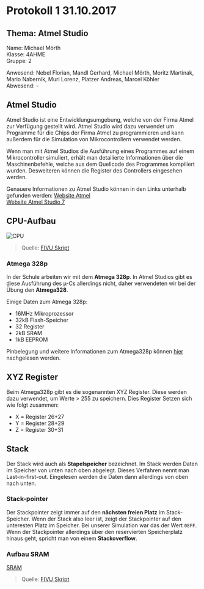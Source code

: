 # Protokoll 1 31.10.2017

## Thema: Atmel Studio

Name: Michael Mörth  
Klasse: 4AHME  
Gruppe: 2  

Anwesend: Nebel Florian, Mandl Gerhard, Michael Mörth, Moritz Martinak, Mario Nabernik, Muri Lorenz, Platzer Andreas, Marcel Köhler    
Abwesend: -

## Atmel Studio
Atmel Studio ist eine Entwicklungsumgebung, welche von der Firma Atmel zur Verfügung gestellt wird. Atmel Studio wird dazu verwendet um Programme für die Chips der Firma Atmel zu programmieren und kann außerdem für die Simulation von Mikrocontrollern verwendet werden.

Wenn man mit Atmel Studios die Ausführung eines Programmes auf einem Mikrocontroller simuliert, erhält man detailierte Informationen über die Maschinenbefehle, welche aus dem Quellcode des Programmes kompiliert wurden. Desweiteren können die Register des Controllers eingesehen werden.

Genauere Informationen zu Atmel Studio können in den Links unterhalb gefunden werden:
  [Website Atmel](http://www.atmel.com)  
  [Website Atmel Studio 7](http://www.atmel.com/microsite/atmel-studio/)  
  
  ## CPU-Aufbau
  ![CPU](https://github.com/HTLMechatronics/m14-la1-sx/blob/moemim14/moemim14/CPU.PNG)
  > Quelle: [FIVU Skript](https://lms.at/dotlrn/classes/informatik/610437.4AHME_FIVU.17_18/xolrn/EC743ABCF7AB5.symlink?resource_id=0-237409759&m=view#188315330)

### Atmega 328p
In der Schule arbeiten wir mit dem **Atmega 328p**. In Atmel Studios gibt es diese Ausführung des µ-Cs allerdings nicht, daher verwendeten wir bei der Übung den **Atmega328**.

Einige Daten zum Atmega 328p:
* 16MHz Mikroprozessor
* 32kB Flash-Speicher
* 32 Register
* 2kB SRAM
* 1kB EEPROM

Pinbelegung und weitere Informationen zum Atmega328p können [hier](http://www.atmel.com/Images/Atmel-42735-8-bit-AVR-Microcontroller-ATmega328-328P_Datasheet.pdf) nachgelesen werden.

## XYZ Register
Beim Atmega328p gibt es die sogenannten XYZ Register. Diese werden dazu verwendet, um Werte > 255 zu speichern. Dies Register Setzen sich wie folgt zusammen:
* X = Register 26+27
* Y = Register 28+29
* Z = Register 30+31

## Stack
Der Stack wird auch als **Stapelspeicher** bezeichnet. Im Stack werden Daten im Speicher von unten nach oben abgelegt. Dieses Verfahren nennt man Last-in-first-out. Eingelesen werden die Daten dann allerdings von oben nach unten.

### Stack-pointer
Der Stackpointer zeigt immer auf den **nächsten freien Platz** im Stack-Speicher. Wenn der Stack also leer ist, zeigt der Stackpointer auf den unteresten Platz im Speicher. Bei unserer Simulation war das der Wert `08FF`. Wenn der Stackpointer allerdings über den reservierten Speicherplatz hinaus geht, spricht man von einem **Stackoverflow**.

### Aufbau SRAM
[SRAM](https://github.com/HTLMechatronics/m14-la1-sx/blob/moemim14/moemim14/SRAM_Aufbau.PNG)
> Quelle: [FIVU Skript](https://lms.at/dotlrn/classes/informatik/610437.4AHME_FIVU.17_18/xolrn/EC743ABCF7AB5.symlink?resource_id=0-237409759&m=view#189503049)

